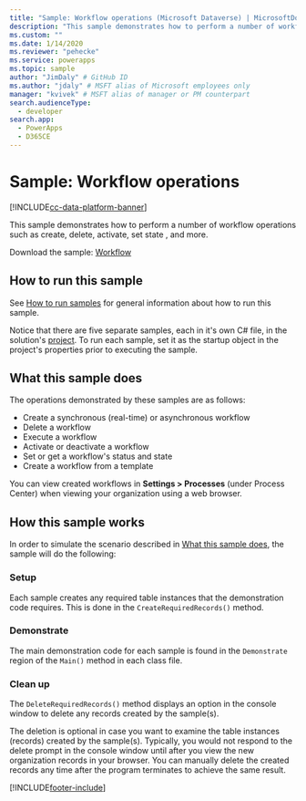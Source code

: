 ```yaml
---
title: "Sample: Workflow operations (Microsoft Dataverse) | MicrosoftDocs"
description: "This sample demonstrates how to perform a number of workflow operations such as create, delete, activate, set state , and more."
ms.custom: ""
ms.date: 1/14/2020
ms.reviewer: "pehecke"
ms.service: powerapps
ms.topic: sample
author: "JimDaly" # GitHub ID
ms.author: "jdaly" # MSFT alias of Microsoft employees only
manager: "kvivek" # MSFT alias of manager or PM counterpart
search.audienceType: 
  - developer
search.app: 
  - PowerApps
  - D365CE
---
```

# Sample: Workflow operations

[!INCLUDE[cc-data-platform-banner](../../../../includes/cc-data-platform-banner.md)]

This sample demonstrates how to perform a number of workflow operations such as create, delete, activate, set state , and more.

Download the sample: [Workflow](https://github.com/microsoft/PowerApps-Samples/tree/master/cds/orgsvc/C%23/Workflow)

## How to run this sample

See [How to run samples](https://github.com/microsoft/PowerApps-Samples/blob/master/cds/README.md) for general information about how to run this sample.

Notice that there are five separate samples, each in it's own C# file, in the solution's [project](https://github.com/microsoft/PowerApps-Samples/tree/master/cds/orgsvc/C%23/Workflow/Workflow). To run each sample, set it as the startup object in the project's properties prior to executing the sample.

## What this sample does

The operations demonstrated by these samples are as follows:

- Create a synchronous (real-time) or asynchronous workflow
- Delete a workflow
- Execute a workflow
- Activate or deactivate a workflow
- Set or get a workflow's status and state
- Create a workflow from a template

You can view created workflows in **Settings > Processes** (under Process Center) when viewing your organization using a web browser.

## How this sample works

In order to simulate the scenario described in [What this sample does](#what-this-sample-does), the sample will do the following:

### Setup

Each sample creates any required table instances that the demonstration code requires. This is done in the `CreateRequiredRecords()` method.

### Demonstrate

The main demonstration code for each sample is found in the `Demonstrate` region of the `Main()` method in each class file.

### Clean up

The `DeleteRequiredRecords()` method displays an option in the console window to delete any records created by the sample(s).

The deletion is optional in case you want to examine the table instances (records) created by the sample(s). Typically, you would not respond to the delete prompt in the console window until after you view the new organization records in your browser. You can manually delete the created records any time after the program terminates to achieve the same result.


[!INCLUDE[footer-include](../../../../includes/footer-banner.md)]
